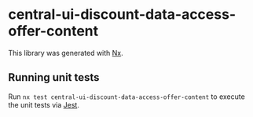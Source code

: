 # central-ui-discount-data-access-offer-content

This library was generated with [Nx](https://nx.dev).

## Running unit tests

Run `nx test central-ui-discount-data-access-offer-content` to execute the unit tests via [Jest](https://jestjs.io).
